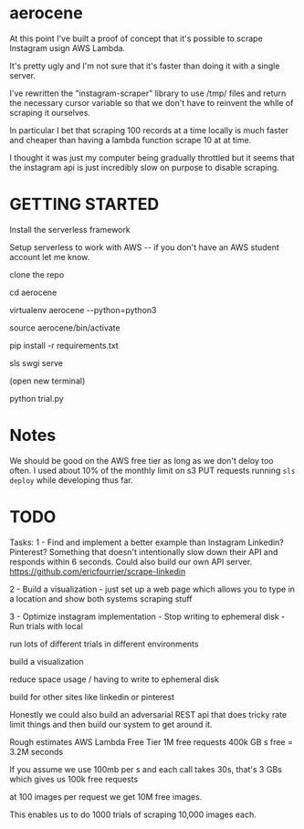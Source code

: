 # aerocene

At this point I've built a proof of concept that it's
possible to scrape Instagram usign AWS Lambda.

It's pretty ugly and I'm not sure that it's faster
than doing it with a single server.

I've rewritten the "instagram-scraper" library to
use /tmp/ files and return the necessary cursor variable
so that we don't have to reinvent the whlle of scraping it
ourselves.

In particular I bet that scraping 100 records at a time
locally is much faster and cheaper than having a lambda function
scrape 10 at at time.

I thought it was just my computer being gradually throttled
but it seems that the instagram api is just incredibly slow on
purpose to disable scraping.

# GETTING STARTED
Install the serverless framework

Setup serverless to work with AWS -- if you
don't have an AWS student account let me know.

clone the repo

cd aerocene

virtualenv aerocene --python=python3

source aerocene/bin/activate

pip install -r requirements.txt

sls swgi serve

(open new terminal)

python trial.py

# Notes

We should be good on the AWS free tier as long
as we don't deloy too often. I used about 10% of the monthly limit on s3 PUT requests running `sls deploy`
while developing thus far.


# TODO

Tasks:
1 - Find and implement a better example than Instagram
    Linkedin? Pinterest? Something that doesn't intentionally
    slow down their API and responds within 6 seconds.
    Could also build our own API server.
    https://github.com/ericfourrier/scrape-linkedin

2 - Build a visualization
    - just set up a web page which allows you to type in a location
    and show both systems scraping stuff

3 - Optimize instagram implementation
    - Stop writing to ephemeral disk
    - Run trials with local



run lots of different trials in different environments

build a visualization

reduce space usage / having to write to ephemeral disk

build for other sites like linkedin or pinterest

Honestly we could also build an adversarial REST api
that does tricky rate limit things and then
build our system to get around it.


Rough estimates
AWS Lambda Free Tier
1M free requests
400k GB s free = 3.2M seconds

If you assume we use 100mb per s and each call takes 30s, that's 3 GBs
which gives us 100k free requests

at 100 images per request we get 10M free images.

This enables us to do 1000 trials of scraping 10,000 images each.

